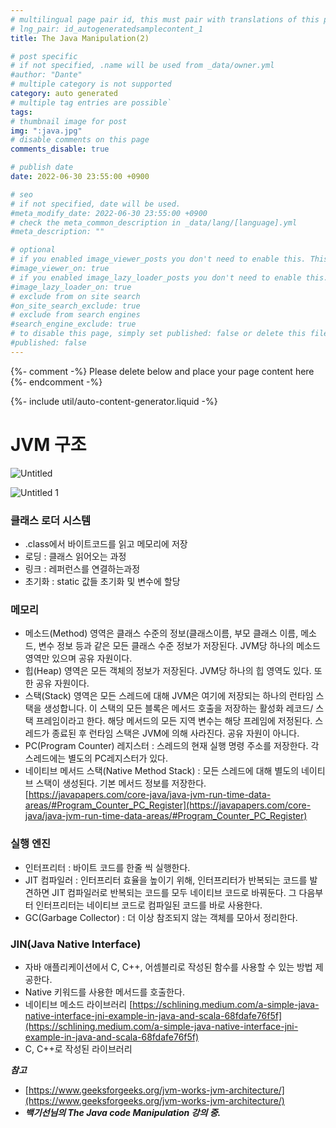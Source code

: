 ```yaml
---
# multilingual page pair id, this must pair with translations of this page. (This name must be unique)
# lng_pair: id_autogeneratedsamplecontent_1
title: The Java Manipulation(2)

# post specific
# if not specified, .name will be used from _data/owner.yml
#author: "Dante"
# multiple category is not supported
category: auto generated
# multiple tag entries are possible`
tags:
# thumbnail image for post
img: ":java.jpg"
# disable comments on this page
comments_disable: true

# publish date
date: 2022-06-30 23:55:00 +0900

# seo
# if not specified, date will be used.
#meta_modify_date: 2022-06-30 23:55:00 +0900
# check the meta_common_description in _data/lang/[language].yml
#meta_description: ""

# optional
# if you enabled image_viewer_posts you don't need to enable this. This is only if image_viewer_posts = false
#image_viewer_on: true
# if you enabled image_lazy_loader_posts you don't need to enable this. This is only if image_lazy_loader_posts = false
#image_lazy_loader_on: true
# exclude from on site search
#on_site_search_exclude: true
# exclude from search engines
#search_engine_exclude: true
# to disable this page, simply set published: false or delete this file
#published: false
---
```

{%- comment -%} Please delete below and place your page content here {%- endcomment -%}

{%- include util/auto-content-generator.liquid -%}

<!-- outline-start -->

# JVM 구조

![Untitled](https://user-images.githubusercontent.com/56623911/176708609-e58972ae-424c-42da-9ae7-89cf90c2d6c6.png)

![Untitled 1](https://user-images.githubusercontent.com/56623911/176708592-0a5c5374-54af-4935-9d2f-57997f3bd317.png)

### 클래스 로더 시스템

- .class에서 바이트코드를 읽고 메모리에 저장
- 로딩 : 클래스 읽어오는 과정
- 링크 : 레퍼런스를 연결하는과정
- 초기화 : static 값들 초기화 및 변수에 할당

### 메모리

- 메소드(Method) 영역은 클래스 수준의 정보(클래스이름, 부모 클래스 이름, 메소드, 변수 정보 등과 같은 모든 클래스 수준 정보가 저장된다. JVM당 하나의 메소드 영역만 있으며 공유 자원이다.
- 힙(Heap) 영역은 모든 객체의 정보가 저장된다. JVM당 하나의 힙 영역도 있다. 또한 공유 자원이다.
- 스택(Stack) 영역은 모든 스레드에 대해 JVM은 여기에 저장되는 하나의 런타임 스택을 생성합니다. 이 스택의 모든 블록은 메서드 호출을 저장하는 활성화 레코드/ 스택 프레임이라고 한다. 해당 메서드의 모든 지역 변수는 해당 프레임에 저정된다. 스레드가 종료된 후 런타임 스택은 JVM에 의해 사라진다.  공유 자원이 아니다.
- PC(Program Counter) 레지스터 : 스레드의 현재 실행 명령 주소를 저장한다. 각 스레드에는 별도의 PC레지스터가 있다.
- 네이티브 메서드 스택(Native Method Stack) : 모든 스레드에 대해 별도의 네이티브 스택이 생성된다. 기본 메서드 정보를 저장한다.
  [https://javapapers.com/core-java/java-jvm-run-time-data-areas/#Program_Counter_PC_Register](https://javapapers.com/core-java/java-jvm-run-time-data-areas/#Program_Counter_PC_Register)

### 실행 엔진

- 인터프리터 : 바이트 코드를 한줄 씩 실행한다.
- JIT 컴파일러 : 인터프리터 효율을 높이기 위해, 인터프리터가 반복되는 코드를 발견하면 JIT 컴파일러로 반복되는 코드를 모두 네이티브 코드로 바꿔둔다. 그 다음부터 인터프리터는 네이티브 코드로 컴파일된 코드를 바로 사용한다.
- GC(Garbage Collector) : 더 이상 참조되지 않는 객체를 모아서 정리한다.

### JIN(Java Native Interface)

- 자바 애플리케이션에서 C, C++, 어셈블리로 작성된 함수를 사용할 수 있는 방법 제공한다.
- Native 키워드를 사용한 메서드를 호출한다.
- 네이티브 메소드 라이브러리
  [https://schlining.medium.com/a-simple-java-native-interface-jni-example-in-java-and-scala-68fdafe76f5f](https://schlining.medium.com/a-simple-java-native-interface-jni-example-in-java-and-scala-68fdafe76f5f)
- C, C++로 작성된 라이브러리

***참고***
- [https://www.geeksforgeeks.org/jvm-works-jvm-architecture/](https://www.geeksforgeeks.org/jvm-works-jvm-architecture/)
- ***백기선님의 The Java code Manipulation 강의 중.***

<!-- outline-end -->
